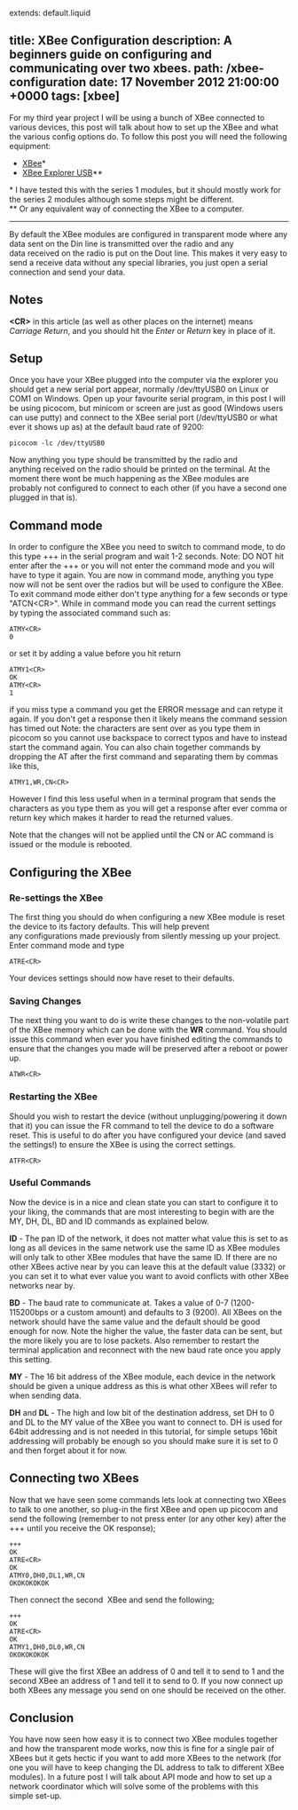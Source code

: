 extends: default.liquid

title: XBee Configuration
description: A beginners guide on configuring and communicating over two xbees.
path: /xbee-configuration
date: 17 November 2012 21:00:00 +0000
tags: [xbee]
---

For my third year project I will be using a bunch of XBee connected to various
devices, this post will talk about how to set up the XBee and what the various
config options do. To follow this post you will need the following equipment:

* [XBee](https://www.sparkfun.com/products/8665)&#42;
* [XBee Explorer USB]( https://www.sparkfun.com/products/8687)&#42;&#42;

&#42; I have tested this with the series 1 modules, but it should mostly work for the series 2 modules although some steps might be different.  
&#42;&#42; Or any equivalent way of connecting the XBee to a computer.

---

By default the XBee modules are configured in transparent mode where any data
sent on the Din line is transmitted over the radio and any data received on the
radio is put on the Dout line. This makes it very easy to send a receive data
without any special libraries, you just open a serial connection and send your
data.

## Notes

**&lt;CR&gt;** in this article (as well as other places on the internet) means 
_Carriage Return_, and you should hit the _Enter_ or _Return_ key in place of
it.

## Setup

Once you have your XBee plugged into the computer via the explorer you should
get a new serial port appear, normally /dev/ttyUSB0 on Linux or COM1 on Windows.
Open up your favourite serial program, in this post I will be using picocom, but
minicom or screen are just as good (Windows users can use putty) and connect to
the XBee serial port (/dev/ttyUSB0 or what ever it shows up as) at the default
baud rate of 9200:

    picocom -lc /dev/ttyUSB0

Now anything you type should be transmitted by the radio and anything received
on the radio should be printed on the terminal. At the moment there wont be much
happening as the XBee modules are probably not configured to connect to each
other (if you have a second one plugged in that is).

## Command mode

In order to configure the XBee you need to switch to command mode, to do this
type +++ in the serial program and wait 1-2 seconds. Note: DO NOT hit enter
after the +++ or you will not enter the command mode and you will have to type
it again. You are now in command mode, anything you type now will not be sent
over the radios but will be used to configure the XBee. To exit command mode
either don't type anything for a few seconds or type "ATCN&lt;CR&gt;". While in
command mode you can read the current settings by typing the associated command
such as:

    ATMY<CR>
    0

or set it by adding a value before you hit return

    ATMY1<CR>
    OK
    ATMY<CR>
    1

if you miss type a command you get the ERROR message and can retype it again. If
you don't get a response then it likely means the command session has timed out
Note: the characters are sent over as you type them in picocom so you cannot use
backspace to correct typos and have to instead start the command again. You can
also chain together commands by dropping the AT after the first command and
separating them by commas like this,

    ATMY1,WR,CN<CR>

However I find this less useful when in a terminal program that sends the
characters as you type them as you will get a response after ever comma or
return key which makes it harder to read the returned values.

Note that the changes will not be applied until the CN or AC command is issued
or the module is rebooted.

## Configuring the XBee

### Re-settings the XBee

The first thing you should do when configuring a new XBee module is reset the
device to its factory defaults. This will help prevent any configurations made
previously from silently messing up your project. Enter command mode and type

    ATRE<CR>

Your devices settings should now have reset to their defaults.

### Saving Changes

The next thing you want to do is write these changes to the non-volatile part of
the XBee memory which can be done with the **WR** command. You should issue this
command when ever you have finished editing the commands to ensure that the
changes you made will be preserved after a reboot or power up.

    ATWR<CR>

### Restarting the XBee

Should you wish to restart the device (without unplugging/powering it down that
it) you can issue the FR command to tell the device to do a software reset. This
is useful to do after you have configured your device (and saved the settings!)
to ensure the XBee is using the correct settings.

    ATFR<CR>

### Useful Commands

Now the device is in a nice and clean state you can start to configure it to
your liking, the commands that are most interesting to begin with are the MY,
DH, DL, BD and ID commands as explained below.

**ID** - The pan ID of the network, it does not matter what value this is set to
as long as all devices in the same network use the same ID as XBee modules will
only talk to other XBee modules that have the same ID. If there are no other
XBees active near by you can leave this at the default value (3332) or you can
set it to what ever value you want to avoid conflicts with other XBee networks
near by.

**BD** - The baud rate to communicate at. Takes a value of 0-7 (1200-115200bps
or a custom amount) and defaults to 3 (9200). All XBees on the network should
have the same value and the default should be good enough for now. Note the
higher the value, the faster data can be sent, but the more likely you are to
lose packets. Also remember to restart the terminal application and reconnect
with the new baud rate once you apply this setting.

**MY** - The 16 bit address of the XBee module, each device in the network
should be given a unique address as this is what other XBees will refer to when
sending data.

**DH** and **DL** - The high and low bit of the destination address, set DH to 0
and DL to the MY value of the XBee you want to connect to. DH is used for 64bit
addressing and is not needed in this tutorial, for simple setups 16bit
addressing will probably be enough so you should make sure it is set to 0 and
then forget about it for now.

## Connecting two XBees

Now that we have seen some commands lets look at connecting two XBees to talk to
one another, so plug-in the first XBee and open up picocom and send the
following (remember to not press enter (or any other key) after the +++ until
you receive the OK response);

    +++
    OK
    ATRE<CR>
    OK
    ATMY0,DH0,DL1,WR,CN
    OKOKOKOKOK

Then connect the second  XBee and send the following;

    +++
    OK
    ATRE<CR>
    OK
    ATMY1,DH0,DL0,WR,CN
    OKOKOKOKOK

These will give the first XBee an address of 0 and tell it to send to 1 and the
second XBee an address of 1 and tell it to send to 0. If you now connect up both
XBees any message you send on one should be received on the other.

## Conclusion

You have now seen how easy it is to connect two XBee modules together and how
the transparent mode works, now this is fine for a single pair of XBees but it
gets hectic if you want to add more XBees to the network (for one you will have
to keep changing the DL address to talk to different XBee modules). In a future
post I will talk about API mode and how to set up a network coordinator which
will solve some of the problems with this simple set-up.
